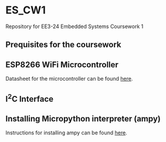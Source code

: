 # ES_CW1
Repository for EE3-24 Embedded Systems Coursework 1

## Prequisites for the coursework

## ESP8266 WiFi Microcontroller
Datasheet for the microcontroller can be found [here](http://download.arduino.org/products/UNOWIFI/0A-ESP8266-Datasheet-EN-v4.3.pdf).

## I<sup>2</sup>C Interface

## Installing Micropython interpreter (ampy)
Instructions for installing ampy can be found [here](https://github.com/adafruit/ampy).  